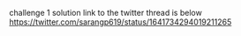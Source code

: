 challenge 1 solution
link to the twitter thread is below 
https://twitter.com/sarangp619/status/1641734294019211265
